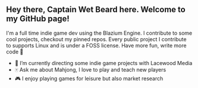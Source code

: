 ## Hey there, Captain Wet Beard here. Welcome to my GitHub page!

I'm a full time indie game dev using the Blazium Engine.
I contribute to some cool projects, checkout my pinned repos.
Every public project I contribute to supports Linux and is under a FOSS license.
Have more fun, write more code 🤍







- 🔭 I’m currently directing some indie game projects with Lacewood Media
- 🀄 Ask me about Mahjong, I love to play and teach new players
- 🎮 I enjoy playing games for leisure but also market research
